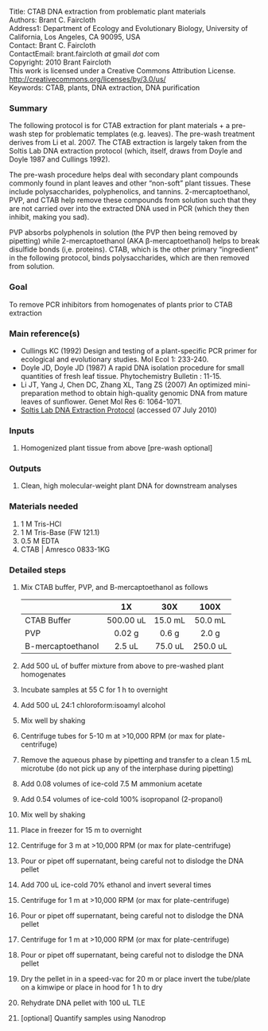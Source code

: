 Title:          CTAB DNA extraction from problematic plant materials  
Authors:        Brant C. Faircloth  
Address1:       Department of Ecology and Evolutionary Biology, University of California, Los Angeles, CA 90095, USA  
Contact:        Brant C. Faircloth  
ContactEmail:   brant.faircloth _at_ gmail _dot_ com  
Copyright:      2010 Brant Faircloth  
                This work is licensed under a Creative Commons Attribution License.  
                http://creativecommons.org/licenses/by/3.0/us/  
Keywords:       CTAB, plants, DNA extraction, DNA purification

### Summary ###

The following protocol is for CTAB extraction for plant materials + a pre-wash step for problematic templates (e.g. leaves).  The pre-wash treatment derives from Li et al. 2007.  The CTAB extraction is largely taken from the Soltis Lab DNA extraction protocol (which, itself, draws from Doyle and Doyle 1987 and Cullings 1992).

The pre-wash procedure helps deal with secondary plant compounds commonly found in plant leaves and other “non-soft” plant tissues.  These include polysaccharides, polyphenolics, and tannins.  2-mercaptoethanol, PVP, and CTAB help remove these compounds from solution such that they are not carried over into the extracted DNA used in PCR (which they then inhibit, making you sad).

PVP absorbs polyphenols in solution (the PVP then being removed by pipetting) while 2-mercaptoethanol (AKA β-mercaptoethanol) helps to break disulfide bonds (i,e. proteins).  CTAB, which is the other primary “ingredient” in the following protocol, binds polysaccharides, which are then removed from solution.

### Goal ###

To remove PCR inhibitors from homogenates of plants prior to CTAB extraction

### Main reference(s) ###

* Cullings KC (1992) Design and testing of a plant-specific PCR primer for ecological and evolutionary studies. Mol Ecol 1: 233-240.
* Doyle JD, Doyle JD (1987) A rapid DNA isolation procedure for small quantities of fresh leaf tissue. Phytochemistry Bulletin : 11-15.
* Li JT, Yang J, Chen DC, Zhang XL, Tang ZS (2007) An optimized mini-preparation method to obtain high-quality genomic DNA from mature leaves of sunflower. Genet Mol Res 6: 1064-1071.
* [Soltis Lab DNA Extraction Protocol](http://www.flmnh.ufl.edu/soltislab/Soltis_site/Protocols_files/CTAB%20DNA%20Extraction.pdf) (accessed 07 July 2010)

### Inputs ###

1. Homogenized plant tissue from above [pre-wash optional]

### Outputs ###

1. Clean, high molecular-weight plant DNA for downstream analyses

### Materials needed ###

1. 1 M Tris-HCl
2. 1 M Tris-Base (FW 121.1)
3. 0.5 M EDTA
4. CTAB | Amresco 0833-1KG

### Detailed steps ###

1. Mix CTAB buffer, PVP, and B-mercaptoethanol as follows

    |                 |     1X            |       30X     |       100X    |
     :------------    | :-----------:     | :-----------: | :-----------: |
    CTAB Buffer       |   500.00 uL       |     15.0 mL   |    50.0 mL    |
    PVP               |     0.02 g        |      0.6 g    |     2.0 g     |
    B-mercaptoethanol |     2.5 uL        |     75.0 uL   |   250.0 uL    |

2. Add 500 uL of buffer mixture from above to pre-washed plant homogenates

3. Incubate samples at 55 C for 1 h to overnight

4. Add 500 uL 24:1 chloroform:isoamyl alcohol

5. Mix well by shaking

6. Centrifuge tubes for 5-10 m at >10,000 RPM (or max for plate-centrifuge)

7. Remove the aqueous phase by pipetting and transfer to a clean 1.5 mL microtube (do not pick up any of the interphase during pipetting)

8. Add 0.08 volumes of ice-cold 7.5 M ammonium acetate

9. Add 0.54 volumes of ice-cold 100% isopropanol (2-propanol)

10. Mix well by shaking

11. Place in freezer for 15 m to overnight

12. Centrifuge for 3 m at >10,000 RPM (or max for plate-centrifuge)

13. Pour or pipet off supernatant, being careful not to dislodge the DNA pellet

14. Add 700 uL ice-cold 70% ethanol and invert several times

15. Centrifuge for 1 m at >10,000 RPM (or max for plate-centrifuge)

16. Pour or pipet off supernatant, being careful not to dislodge the DNA pellet

17. Centrifuge for 1 m at >10,000 RPM (or max for plate-centrifuge)

18. Pour or pipet off supernatant, being careful not to dislodge the DNA pellet

19. Dry the pellet in in a speed-vac for 20 m or place invert the tube/plate on a kimwipe or place in hood for 1 h to dry

20. Rehydrate DNA pellet with 100 uL TLE

21. [optional] Quantify samples using Nanodrop
